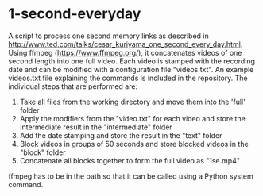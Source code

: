1-second-everyday
=================

A script to process one second memory links as described in http://www.ted.com/talks/cesar_kuriyama_one_second_every_day.html. Using ffmpeg (https://www.ffmpeg.org/), it concatenates videos of one second length into one full video. Each video is stamped with the recording date and can be modified with a configuration file "videos.txt". An example videos.txt file explaining the commands is included in the repository. The individual steps that are performed are:

1. Take all files from the working directory and move them into the 'full' folder
2. Apply the modifiers from the "video.txt" for each video and store the intermediate result in the "intermediate" folder
3. Add the date stamping and store the result in the "text" folder
4. Block videos in groups of 50 seconds and store blocked videos in the "block" folder
5. Concatenate all blocks together to form the full video as "1se.mp4"

ffmpeg has to be in the path so that it can be called using a Python system command.
